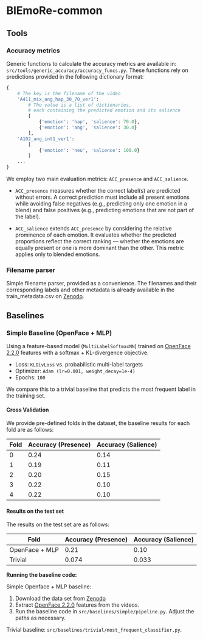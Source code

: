 # BlEmoRe-common

## Tools

### Accuracy metrics

Generic functions to calculate the accuracy metrics are available in: `src/tools/generic_accuracy/accuracy_funcs.py`.
These functions rely on predictions provided in the following dictionary format:

```python
{   
    # The key is the filename of the video
    'A411_mix_ang_hap_30_70_ver1':
        # The value is a list of dictionaries, 
        # each containing the predicted emotion and its salience
        [
            {'emotion': 'hap', 'salience': 70.0},
            {'emotion': 'ang', 'salience': 30.0}
        ],
    'A102_ang_int1_ver1':
        [
            {'emotion': 'neu', 'salience': 100.0}
        ]
    ...
}
```

We employ two main evaluation metrics: `ACC_presence` and `ACC_salience`.

- `ACC_presence` measures whether the correct label(s) are predicted without errors.
  A correct prediction must include all present emotions while avoiding false negatives
  (e.g., predicting only one emotion in a blend) and false positives
  (e.g., predicting emotions that are not part of the label).

- `ACC_salience` extends `ACC_presence` by considering the relative prominence of each emotion.
  It evaluates whether the predicted proportions reflect the correct ranking — whether the emotions
  are equally present or one is more dominant than the other. This metric applies only to blended emotions.

### Filename parser

Simple filename parser, provided as a convenience. The filenames and their
corresponding labels and other metadata is already available in
the train_metadata.csv on [Zenodo](https://zenodo.org/records/15096942).

## Baselines

### Simple Baseline (OpenFace + MLP)

Using a feature-based model (`MultiLabelSoftmaxNN`) trained on [OpenFace 2.2.0](https://github.com/TadasBaltrusaitis/OpenFace) features with a
softmax + KL-divergence objective. 

* Loss: `KLDivLoss` vs. probabilistic multi-label targets
* Optimizer: `Adam (lr=0.001, weight_decay=1e-4)`
* Epochs: `100`

We compare this to a trivial baseline that predicts the most frequent label in the training set.

#### Cross Validation

We provide pre-defined folds in the dataset, the baseline results for each fold are as follows:

| Fold | Accuracy (Presence) | Accuracy (Salience) |
|------|---------------------|---------------------|
| 0    | 0.24                | 0.14                |
| 1    | 0.19                | 0.11                |
| 2    | 0.20                | 0.15                |
| 3    | 0.22                | 0.10                |
| 4    | 0.22                | 0.10                |

#### Results on the test set

The results on the test set are as follows:

| Fold           | Accuracy (Presence) | Accuracy (Salience) |
|----------------|---------------------|---------------------|
| OpenFace + MLP | 0.21                | 0.10                |
| Trivial        | 0.074               | 0.033               |


**Running the baseline code:**

Simple Openface + MLP baseline:

1. Download the data set from [Zenodo](https://zenodo.org/records/15096942)
2. Extract [OpenFace 2.2.0](https://github.com/TadasBaltrusaitis/OpenFace) features from the videos.
3. Run the baseline code in `src/baselines/simple/pipeline.py`. Adjust the paths as necessary.

Trivial baseline: `src/baselines/trivial/most_frequent_classifier.py`.
